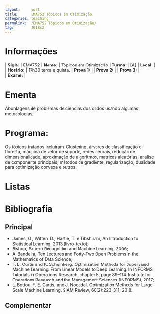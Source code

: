 ```yaml
---
layout:     post
title:      EMA752 Tópicos em Otimização
categories: teaching
permalink:  /EMA752 Tópicos em Otimização/
tag:        2018s2
---
```


# Informações

  | **Sigla:**   | EMA752
  | **Nome:**    | Tópicos em Otimização 
  | **Turma:**   | [A]
  | **Local:**   | 
  | **Horário:** | 17h30 terça e quinta. 
  | **Prova 1:** | 
  | **Prova 2:** | 
  | **Prova 3:** |  
  | **Exame:**   | 

# Ementa
  
  Abordagens de problemas de ciências dos dados usando algumas metodologias. 
  
# Programa:
  
  Os tópicos tratados incluiram: Clustering, árvores de classificação e floresta, máquina de vetor de suporte, redes neurais, 
  redução de dimensionalidade, aproximação de algoritmos, matrices aleatórias, analise de componente principais, 
  métodos de gradiente, regularização, dualidade para optimização convexa e outros. 
  
    
# Listas
   
# Bibliografia

## Principal
  - James, G., Witten, D., Hastie, T. e Tibshirani, An Introduction to Statistical Learning, 2013 (livro-texto);
  - Bishop, Pattern Recognition and Machine Learning, 2006;
  - A. Bandeira, Ten Lectures and Forty-Two Open Problems in the Mathematics of Data Science;
  - F. E. Curtis and K. Scheinberg. Optimization Methods for Supervised Machine Learning: From Linear Models to Deep Learning. In INFORMS Tutorials in Operations Research, chapter 5, page 89–114. 
  Institute for Operations Research and the Management Sciences (INFORMS), 2017;
  - L. Bottou, F. E. Curtis, and J. Nocedal. Optimization Methods for Large-Scale Machine Learning. SIAM Review, 60(2):223–311, 2018.
  
## Complementar
